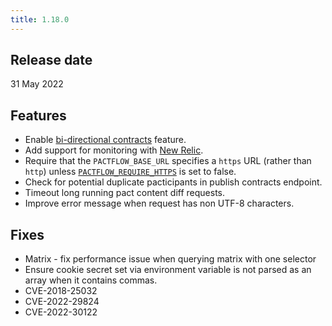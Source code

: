 ```yaml
---
title: 1.18.0
---
```


<!-- Pact Broker version: 2.100.0 -->
<!-- Git sha: n3e2df8bd9 -->

## Release date

31 May 2022

## Features

* Enable [bi-directional contracts](https://pactflow.io/blog/introducing-bi-directional-contract-testing/) feature.
* Add support for monitoring with [New Relic](/docs/on-premises-2x/environment-variables#new_relic_agent_enabled).
* Require that the `PACTFLOW_BASE_URL` specifies a `https` URL (rather than `http`) unless [`PACTFLOW_REQUIRE_HTTPS`](/docs/on-premises-2x/environment-variables#pactflow_require_https) is set to false.
* Check for potential duplicate pacticipants in publish contracts endpoint.
* Timeout long running pact content diff requests.
* Improve error message when request has non UTF-8 characters.

## Fixes

* Matrix - fix performance issue when querying matrix with one selector
* Ensure cookie secret set via environment variable is not parsed as an array when it contains commas.
* CVE-2018-25032 
* CVE-2022-29824
* CVE-2022-30122

